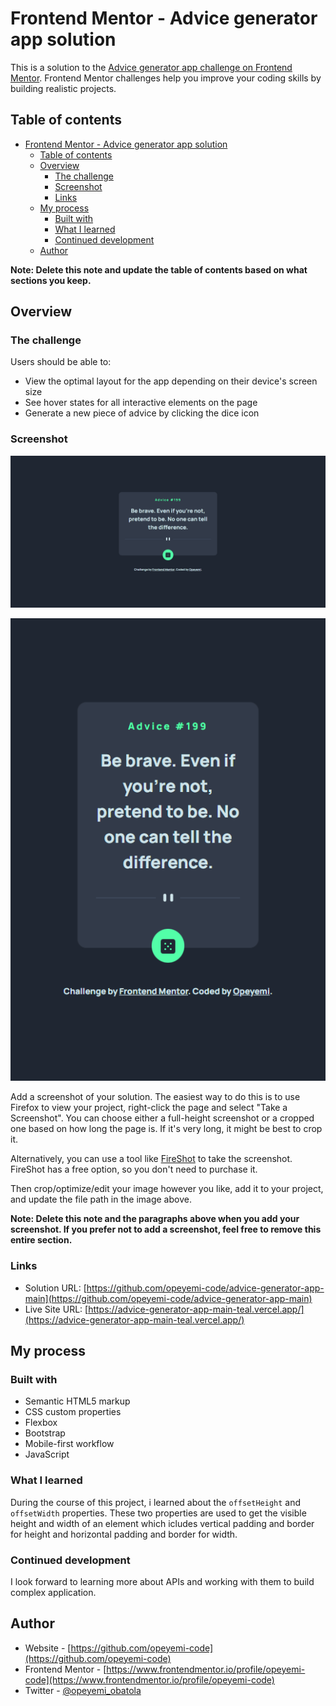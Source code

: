 # Frontend Mentor - Advice generator app solution

This is a solution to the [Advice generator app challenge on Frontend Mentor](https://www.frontendmentor.io/challenges/advice-generator-app-QdUG-13db). Frontend Mentor challenges help you improve your coding skills by building realistic projects.

## Table of contents

- [Frontend Mentor - Advice generator app solution](#frontend-mentor---advice-generator-app-solution)
  - [Table of contents](#table-of-contents)
  - [Overview](#overview)
    - [The challenge](#the-challenge)
    - [Screenshot](#screenshot)
    - [Links](#links)
  - [My process](#my-process)
    - [Built with](#built-with)
    - [What I learned](#what-i-learned)
    - [Continued development](#continued-development)
  - [Author](#author)

**Note: Delete this note and update the table of contents based on what sections you keep.**

## Overview

### The challenge

Users should be able to:

- View the optimal layout for the app depending on their device's screen size
- See hover states for all interactive elements on the page
- Generate a new piece of advice by clicking the dice icon

### Screenshot

![Frontend Mentor - Advice generator app - desktop.png](./screenshots/Frontend%20Mentor%20-%20Advice%20generator%20app%20-%20desktop.png)

![Frontend Mentor - Advice generator app - mobile.png](./screenshots/Frontend%20Mentor%20-%20Advice%20generator%20app%20-%20mobile.png)

Add a screenshot of your solution. The easiest way to do this is to use Firefox to view your project, right-click the page and select "Take a Screenshot". You can choose either a full-height screenshot or a cropped one based on how long the page is. If it's very long, it might be best to crop it.

Alternatively, you can use a tool like [FireShot](https://getfireshot.com/) to take the screenshot. FireShot has a free option, so you don't need to purchase it.

Then crop/optimize/edit your image however you like, add it to your project, and update the file path in the image above.

**Note: Delete this note and the paragraphs above when you add your screenshot. If you prefer not to add a screenshot, feel free to remove this entire section.**

### Links

- Solution URL: [https://github.com/opeyemi-code/advice-generator-app-main](https://github.com/opeyemi-code/advice-generator-app-main)
- Live Site URL: [https://advice-generator-app-main-teal.vercel.app/](https://advice-generator-app-main-teal.vercel.app/)

## My process

### Built with

- Semantic HTML5 markup
- CSS custom properties
- Flexbox
- Bootstrap
- Mobile-first workflow
- JavaScript

### What I learned

During the course of this project, i learned about the `offsetHeight` and `offsetWidth` properties. These two properties are used to get the visible height and width of an element which icludes vertical padding and border for height and horizontal padding and border for width.

### Continued development

I look forward to learning more about APIs and working with them to build complex application.

## Author

- Website - [https://github.com/opeyemi-code](https://github.com/opeyemi-code)
- Frontend Mentor - [https://www.frontendmentor.io/profile/opeyemi-code](https://www.frontendmentor.io/profile/opeyemi-code)
- Twitter - [@opeyemi_obatola](https://www.twitter.com/opeyemi_obatola)
